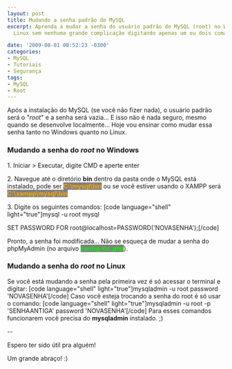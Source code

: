 ```yaml
---
layout: post
title: Mudando a senha padrão do MySQL
excerpt: Aprenda a mudar a senha do usuário padrão do MySQL (root) no Windows e no
  Linux sem nenhuma grande complicação digitando apenas um ou dois comandos!

date: '2009-08-01 08:52:23 -0300'
categories:
- MySQL
- Tutoriais
- Segurança
tags:
- MySQL
- Root
---
```

<p>Após a instalação do MySQL (se você não fizer nada), o usuário padrão será o "<em>root</em>" e a senha será vazia... E isso não é nada seguro, mesmo quando se desenvolve localmente... Hoje vou ensinar como mudar essa senha tanto no Windows quanto no Linux.</p>
<h3>Mudando a senha do <em>root</em> no Windows</h3>
<p>1. Iniciar > Executar, digite CMD e aperte enter</p>
<p>2. Navegue até o diretório <strong>bin</strong> dentro da pasta onde o MySQL está instalado, pode ser <strong style="background: gray; color: orange">C:\mysql\bin</strong> ou se você estiver usando o XAMPP será <strong style="background: gray; color: orange">C:\xampp\mysql\bin</strong></p>
<p>3. Digite os seguintes comandos:
[code language="shell" light="true"]mysql -u root mysql</p>
<p>SET PASSWORD FOR root@localhost=PASSWORD('NOVASENHA');[/code]</p>
<p>Pronto, a senha foi modificada... Não se esqueça de mudar a senha do phpMyAdmin (no arquivo <strong style="background: gray; color: lime">config.inc.php</strong>).</p>
<p></p>
<h3>Mudando a senha do <em>root</em> no Linux</h3>
<p>Se você está mudando a senha pela primeira vez é só acessar o terminal e digitar:
[code language="shell" light="true"]mysqladmin -u root password 'NOVASENHA'[/code]
Caso você esteja trocando a senha do root é só usar o comando:
[code language="shell" light="true"]mysqladmin -u root -p 'SENHAANTIGA' password 'NOVASENHA'[/code]
Para esses comandos funcionarem você precisa do <strong>mysqladmin</strong> instalado. ;)</p>
<p>--</p>
<p>Espero ter sido útil pra alguém!</p>
<p>Um grande abraço! :)</p>
